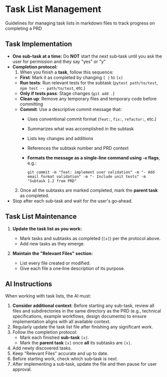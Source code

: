 # Task List Management

Guidelines for managing task lists in markdown files to track progress on completing a PRD

## Task Implementation
- **One sub-task at a time:** Do **NOT** start the next sub‑task until you ask the user for permission and they say "yes" or "y"
- **Completion protocol:**
  1. When you finish a **task**, follow this sequence:
    - **First**: Mark it as completed by changing `[ ]` to `[x]`
    - **Run tests**: Run relevant tests for the subtask (`pytest path/to/test`, `npm test -- path/to/test`, etc.)
    - **Only if tests pass**: Stage changes (`git add .`)
    - **Clean up**: Remove any temporary files and temporary code before committing
    - **Commit**: Use a descriptive commit message that:
      - Uses conventional commit format (`feat:`, `fix:`, `refactor:`, etc.)
      - Summarizes what was accomplished in the subtask
      - Lists key changes and additions
      - References the subtask number and PRD context
      - **Formats the message as a single-line command using `-m` flags**, e.g.:

        ```
        git commit -m "feat: implement user validation" -m "- Add email format validation" -m "- Include unit tests" -m "Subtask 1.2 from PRD"
        ```
  2. Once all the subtasks are marked completed, mark the **parent task** as completed.
- Stop after each sub‑task and wait for the user's go‑ahead.

## Task List Maintenance

1. **Update the task list as you work:**
   - Mark tasks and subtasks as completed (`[x]`) per the protocol above.
   - Add new tasks as they emerge.

2. **Maintain the "Relevant Files" section:**
   - List every file created or modified.
   - Give each file a one‑line description of its purpose.

## AI Instructions

When working with task lists, the AI must:

1. **Consider additional context**: Before starting any sub-task, review all files and subdirectories in the same directory as the PRD (e.g., technical specifications, example workflows, design documents) to ensure implementation aligns with all available context.
2. Regularly update the task list file after finishing any significant work.
3. Follow the completion protocol:
   - Mark each finished **sub‑task** `[x]`.
   - Mark the **parent task** `[x]` once **all** its subtasks are `[x]`.
4. Add newly discovered tasks.
5. Keep "Relevant Files" accurate and up to date.
6. Before starting work, check which sub‑task is next.
7. After implementing a sub‑task, update the file and then pause for user approval.
